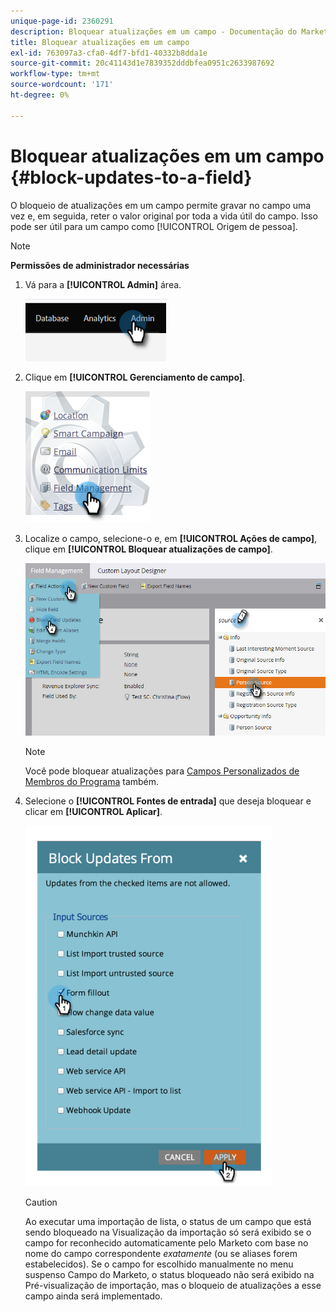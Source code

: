 ```yaml
---
unique-page-id: 2360291
description: Bloquear atualizações em um campo - Documentação do Marketo - Documentação do produto
title: Bloquear atualizações em um campo
exl-id: 763097a3-cfa0-4df7-bfd1-40332b8dda1e
source-git-commit: 20c41143d1e7839352dddbfea0951c2633987692
workflow-type: tm+mt
source-wordcount: '171'
ht-degree: 0%

---
```


# Bloquear atualizações em um campo {#block-updates-to-a-field}

O bloqueio de atualizações em um campo permite gravar no campo uma vez e, em seguida, reter o valor original por toda a vida útil do campo. Isso pode ser útil para um campo como [!UICONTROL Origem de pessoa].

>[!NOTE]
>
>**Permissões de administrador necessárias**

1. Vá para a **[!UICONTROL Admin]** área.

   ![](assets/block-updates-to-a-field-1.png)

1. Clique em **[!UICONTROL Gerenciamento de campo]**.

   ![](assets/block-updates-to-a-field-2.png)

1. Localize o campo, selecione-o e, em **[!UICONTROL Ações de campo]**, clique em **[!UICONTROL Bloquear atualizações de campo]**.

   ![](assets/block-updates-to-a-field-3.png)

   >[!NOTE]
   >
   >Você pode bloquear atualizações para [Campos Personalizados de Membros do Programa](/help/marketo/product-docs/core-marketo-concepts/programs/working-with-programs/program-member-custom-fields.md) também.

1. Selecione o **[!UICONTROL Fontes de entrada]** que deseja bloquear e clicar em **[!UICONTROL Aplicar]**.

   ![](assets/block-updates-to-a-field-4.png)

   >[!CAUTION]
   >
   >Ao executar uma importação de lista, o status de um campo que está sendo bloqueado na Visualização da importação só será exibido se o campo for reconhecido automaticamente pelo Marketo com base no nome do campo correspondente _exatamente_ (ou se aliases forem estabelecidos). Se o campo for escolhido manualmente no menu suspenso Campo do Marketo, o status bloqueado não será exibido na Pré-visualização de importação, mas o bloqueio de atualizações a esse campo ainda será implementado.
